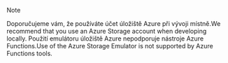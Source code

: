 >[!Note]
> <span data-ttu-id="b31e7-101">Doporučujeme vám, že používáte účet úložiště Azure při vývoji místně.</span><span class="sxs-lookup"><span data-stu-id="b31e7-101">We recommend that you use an Azure Storage account when developing locally.</span></span> <span data-ttu-id="b31e7-102">Použití emulátoru úložiště Azure nepodporuje nástroje Azure Functions.</span><span class="sxs-lookup"><span data-stu-id="b31e7-102">Use of the Azure Storage Emulator is not supported by Azure Functions tools.</span></span>
